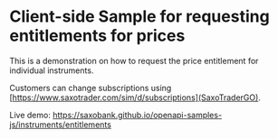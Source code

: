# Client-side Sample for requesting entitlements for prices

This is a demonstration on how to request the price entitlement for individual instruments.

Customers can change subscriptions using [https://www.saxotrader.com/sim/d/subscriptions](SaxoTraderGO).

Live demo: https://saxobank.github.io/openapi-samples-js/instruments/entitlements
